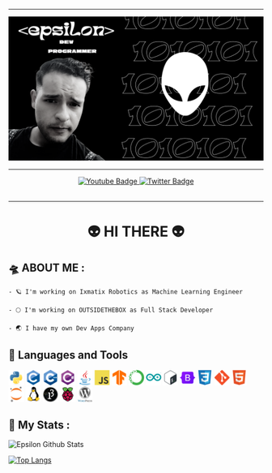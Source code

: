 


<div>
    <hr>
    <div id="header" align="center">
        <img src="epsilon.png">
    </div>
    <hr>
<div>

<div id="badges" align='center'>
  <a href="https://www.facebook.com/profile.php?id=100078335614600">
    <img src="https://img.shields.io/badge/Facebook-blue?style=for-the-badge&logo=facebook&logoColor=white" alt="Youtube Badge"/>
  </a>
  <a href="https://twitter.com/AmirandaMv">
    <img src="https://img.shields.io/badge/Twitter-blue?style=for-the-badge&logo=twitter&logoColor=white" alt="Twitter Badge"/>
  </a>
  
</div>

<div align='center'>
    <img src="https://komarev.com/ghpvc/?username=epsilon11101&style=flat-square&color=blue" alt=""/>
    <hr>
    <h1> 👽  HI THERE  👽</h1>
</div>


<div>
    <h2> 🛸 ABOUT ME : </h2>

    - 🪐 I'm working on Ixmatix Robotics as Machine Learning Engineer

    - 🌕 I'm working on OUTSIDETHEBOX as Full Stack Developer

    - 🌏 I have my own Dev Apps Company
</div>


<div>
 <h2> 🚀 Languages and Tools </h2>
  <img src="https://raw.githubusercontent.com/devicons/devicon/1119b9f84c0290e0f0b38982099a2bd027a48bf1/icons/python/python-original.svg" title="Python" alt="Python" width="30" height="30"/>
  <img src="https://raw.githubusercontent.com/devicons/devicon/1119b9f84c0290e0f0b38982099a2bd027a48bf1/icons/c/c-original.svg" title="" alt="" width="30" height="30" />
  <img src="https://raw.githubusercontent.com/devicons/devicon/1119b9f84c0290e0f0b38982099a2bd027a48bf1/icons/cplusplus/cplusplus-original.svg" title="" alt="" width="30" height="30" />
  <img src="https://raw.githubusercontent.com/devicons/devicon/1119b9f84c0290e0f0b38982099a2bd027a48bf1/icons/csharp/csharp-original.svg" title="" alt="" width="30" height="30" />
  <img src="https://raw.githubusercontent.com/devicons/devicon/1119b9f84c0290e0f0b38982099a2bd027a48bf1/icons/java/java-original.svg" title="" alt="" width="30" height="30" />
  <img src="https://raw.githubusercontent.com/devicons/devicon/1119b9f84c0290e0f0b38982099a2bd027a48bf1/icons/javascript/javascript-original.svg" title="" alt="" width="30" height="30" />
  <img src="https://raw.githubusercontent.com/devicons/devicon/1119b9f84c0290e0f0b38982099a2bd027a48bf1/icons/tensorflow/tensorflow-original.svg" title="" alt="" width="30" height="30" />
  <img src="https://raw.githubusercontent.com/devicons/devicon/1119b9f84c0290e0f0b38982099a2bd027a48bf1/icons/anaconda/anaconda-original.svg" title="" alt="" width="30" height="30" />
  <img src="https://raw.githubusercontent.com/devicons/devicon/1119b9f84c0290e0f0b38982099a2bd027a48bf1/icons/arduino/arduino-original.svg" title="" alt="" width="30" height="30" />
  <img src="https://raw.githubusercontent.com/devicons/devicon/1119b9f84c0290e0f0b38982099a2bd027a48bf1/icons/bash/bash-original.svg" title="" alt="" width="30" height="30" />
  <img src="https://raw.githubusercontent.com/devicons/devicon/1119b9f84c0290e0f0b38982099a2bd027a48bf1/icons/bootstrap/bootstrap-original.svg" title="" alt="" width="30" height="30" />

  <img src="https://raw.githubusercontent.com/devicons/devicon/1119b9f84c0290e0f0b38982099a2bd027a48bf1/icons/css3/css3-original.svg" title="" alt="" width="30" height="30" />
  <img src="https://raw.githubusercontent.com/devicons/devicon/1119b9f84c0290e0f0b38982099a2bd027a48bf1/icons/git/git-original.svg" title="" alt="" width="30" height="30" />
  <img src="https://raw.githubusercontent.com/devicons/devicon/1119b9f84c0290e0f0b38982099a2bd027a48bf1/icons/html5/html5-original.svg" title="" alt="" width="30" height="30" />
  <img src="https://raw.githubusercontent.com/devicons/devicon/1119b9f84c0290e0f0b38982099a2bd027a48bf1/icons/jupyter/jupyter-original.svg" title="" alt="" width="30" height="30" />
  <img src="https://raw.githubusercontent.com/devicons/devicon/1119b9f84c0290e0f0b38982099a2bd027a48bf1/icons/linux/linux-original.svg" title="" alt="" width="30" height="30" />
  <img src="https://raw.githubusercontent.com/devicons/devicon/1119b9f84c0290e0f0b38982099a2bd027a48bf1/icons/processing/processing-original.svg" title="" alt="" width="30" height="30" />
  <img src="https://raw.githubusercontent.com/devicons/devicon/1119b9f84c0290e0f0b38982099a2bd027a48bf1/icons/raspberrypi/raspberrypi-original.svg" title="" alt="" width="30" height="30" />
  <img src="https://raw.githubusercontent.com/devicons/devicon/1119b9f84c0290e0f0b38982099a2bd027a48bf1/icons/wordpress/wordpress-original.svg" title="" alt="" width="30" height="30" />


</div>

<div>
    <h2> 🔭 My Stats : </h2>

</div>
    

![Epsilon Github Stats](https://github-readme-stats.vercel.app/api?username=epsilon11101&count_private=true&show_icons=true&theme=ocean_dark)
    
[![Top Langs](https://github-readme-stats.vercel.app/api/top-langs/?username=epsilon11101&layout=compact&theme=jolly&count_private=true)](https://github.com/anuraghazra/github-readme-stats)


